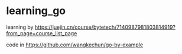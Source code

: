 # learning_go
learning by https://juejin.cn/course/bytetech/7140987981803814919?from_page=course_list_page

code in https://github.com/wangkechun/go-by-example
